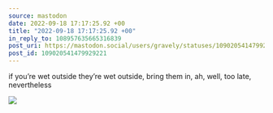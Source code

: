 ```yaml
---
source: mastodon
date: 2022-09-18 17:17:25.92 +00
title: "2022-09-18 17:17:25.92 +00"
in_reply_to: 108957635665316839
post_uri: https://mastodon.social/users/gravely/statuses/109020541479929221
post_id: 109020541479929221
---
```

if you’re wet outside they’re wet outside, bring them in, ah, well, too late, nevertheless


![](/images/109020541367104000.jpg)

